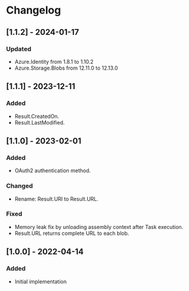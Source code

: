 # Changelog

## [1.1.2] - 2024-01-17
### Updated
- Azure.Identity from 1.8.1 to 1.10.2
- Azure.Storage.Blobs from 12.11.0 to 12.13.0

## [1.1.1] - 2023-12-11
### Added
- Result.CreatedOn.
- Result.LastModified.

## [1.1.0] - 2023-02-01
### Added
- OAuth2 authentication method.

### Changed
- Rename: Result.URI to Result.URL.

### Fixed
- Memory leak fix by unloading assembly context after Task execution.
- Result.URL returns complete URL to each blob.

## [1.0.0] - 2022-04-14
### Added
- Initial implementation